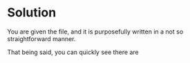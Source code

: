# Solution

You are given the file, and it is purposefully written in a not so straightforward manner. 

That being said, you can quickly see there are